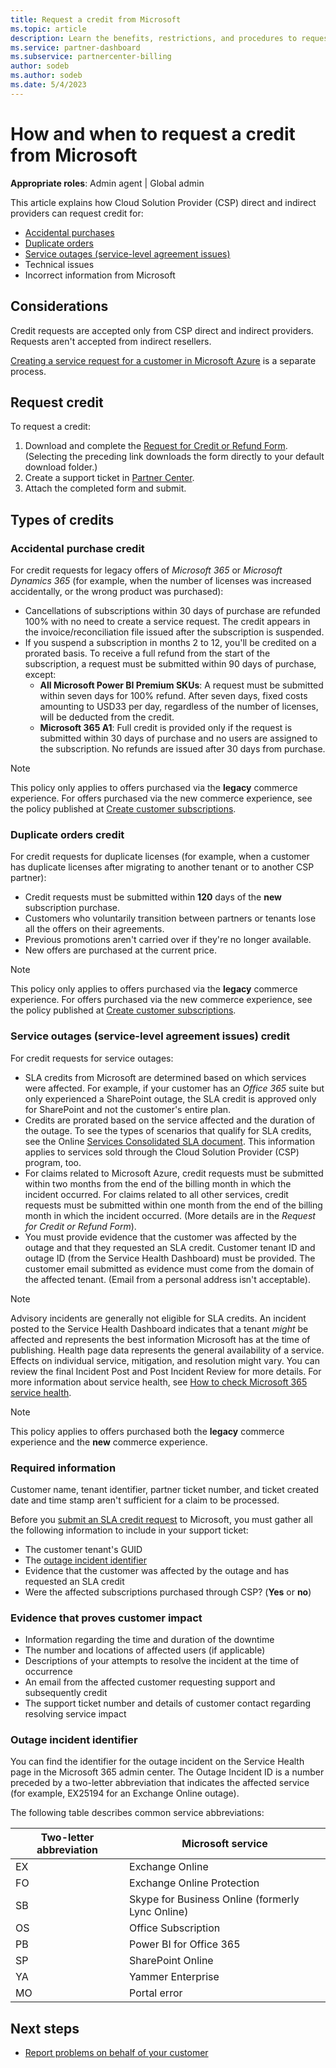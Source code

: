 ```yaml
---
title: Request a credit from Microsoft
ms.topic: article
description: Learn the benefits, restrictions, and procedures to request a credit from Microsoft.
ms.service: partner-dashboard
ms.subservice: partnercenter-billing
author: sodeb
ms.author: sodeb
ms.date: 5/4/2023
---
```


# How and when to request a credit from Microsoft

**Appropriate roles**: Admin agent | Global admin

This article explains how Cloud Solution Provider (CSP) direct and indirect providers can request credit for:

- [Accidental purchases](#accidental-purchase-credit)
- [Duplicate orders](#duplicate-orders-credit)
- [Service outages (service-level agreement issues)](#service-outages-service-level-agreement-issues-credit)
- Technical issues
- Incorrect information from Microsoft

## Considerations

Credit requests are accepted only from CSP direct and indirect providers. Requests aren't accepted from indirect resellers.

[Creating a service request for a customer in Microsoft Azure](./report-problems-on-behalf-of-a-customer.md) is a separate process.

## Request credit

To request a credit:

1. Download and complete the [Request for Credit or Refund Form](https://query.prod.cms.rt.microsoft.com/cms/api/am/binary/RWN4vE). (Selecting the preceding link downloads the form directly to your default download folder.)
1. Create a support ticket in [Partner Center](https://partner.microsoft.com/support/v2/?stage=2&topicid=cb49dd48-9497-e427-1a6e-f4d5f51da512).
1. Attach the completed form and submit.

## Types of credits

### Accidental purchase credit

For credit requests for legacy offers of *Microsoft 365* or *Microsoft Dynamics 365* (for example, when the number of licenses was increased accidentally, or the wrong product was purchased):

- Cancellations of subscriptions within 30 days of purchase are refunded 100% with no need to create a service request. The credit appears in the invoice/reconciliation file issued after the subscription is suspended.
- If you suspend a subscription in months 2 to 12, you'll be credited on a prorated basis. To receive a full refund from the start of the subscription, a request must be submitted within 90 days of purchase, except:
  - **All Microsoft Power BI Premium SKUs**: A request must be submitted within seven days for 100% refund. After seven days, fixed costs amounting to USD33 per day, regardless of the number of licenses, will be deducted from the credit.
  - **Microsoft 365 A1**: Full credit is provided only if the request is submitted within 30 days of purchase and no users are assigned to the subscription. No refunds are issued after 30 days from purchase.

> [!NOTE]
> This policy only applies to offers purchased via the **legacy** commerce experience. For offers purchased via the new commerce experience, see the policy published at [Create customer subscriptions](create-a-new-subscription.md#cancel-new-commerce-license-based-subscriptions).

### Duplicate orders credit

For credit requests for duplicate licenses (for example, when a customer has duplicate licenses after migrating to another tenant or to another CSP partner):

- Credit requests must be submitted within **120** days of the **new** subscription purchase.
- Customers who voluntarily transition between partners or tenants lose all the offers on their agreements.
- Previous promotions aren't carried over if they're no longer available.
- New offers are purchased at the current price.

> [!NOTE]
> This policy only applies to offers purchased via the **legacy** commerce experience. For offers purchased via the new commerce experience, see the policy published at [Create customer subscriptions](create-a-new-subscription.md#cancel-new-commerce-license-based-subscriptions).

### Service outages (service-level agreement issues) credit

For credit requests for service outages:

- SLA credits from Microsoft are determined based on which services were affected. For example, if your customer has an *Office 365* suite but only experienced a SharePoint outage, the SLA credit is approved only for SharePoint and not the customer's entire plan.
- Credits are prorated based on the service affected and the duration of the outage. To see the types of scenarios that qualify for SLA credits, see the Online [Services Consolidated SLA document](https://www.microsoft.com/licensing/docs/view/Service-Level-Agreements-SLA-for-Online-Services). This information applies to services sold through the Cloud Solution Provider (CSP) program, too.
- For claims related to Microsoft Azure, credit requests must be submitted within two months from the end of the billing month in which the incident occurred.  For claims related to all other services, credit requests must be submitted within one month from the end of the billing month in which the incident occurred. (More details are in the *Request for Credit or Refund Form*).
- You must provide evidence that the customer was affected by the outage and that they requested an SLA credit. Customer tenant ID and outage ID (from the Service Health Dashboard) must be provided. The customer email submitted as evidence must come from the domain of the affected tenant. (Email from a personal address isn't acceptable).

> [!NOTE]
> Advisory incidents are generally not eligible for SLA credits. An incident posted to the Service Health Dashboard indicates that a tenant *might* be affected and represents the best information Microsoft has at the time of publishing. Health page data represents the general availability of a service. Effects on individual service, mitigation, and resolution might vary. You can review the final Incident Post and Post Incident Review for more details. For more information about service health, see [How to check Microsoft 365 service health](/microsoft-365/enterprise/view-service-health).

> [!NOTE]
> This policy applies to offers purchased both the **legacy** commerce experience and the **new** commerce experience.

### Required information

Customer name, tenant identifier, partner ticket number, and ticket created date and time stamp aren't sufficient for a claim to be processed.

Before you [submit an SLA credit request](https://www.microsoft.com/licensing/docs/view/Service-Level-Agreements-SLA-for-Online-Services) to Microsoft, you must gather all the following information to include in your support ticket:

- The customer tenant's GUID
- The [outage incident identifier](#outage-incident-identifier)
- Evidence that the customer was affected by the outage and has requested an SLA credit
- Were the affected subscriptions purchased through CSP? (**Yes** or **no**)

### Evidence that proves customer impact

- Information regarding the time and duration of the downtime
- The number and locations of affected users (if applicable)
- Descriptions of your attempts to resolve the incident at the time of occurrence
- An email from the affected customer requesting support and subsequently credit
- The support ticket number and details of customer contact regarding resolving service impact

### Outage incident identifier

You can find the identifier for the outage incident on the Service Health page in the Microsoft 365 admin center. The Outage Incident ID is a number preceded by a two-letter abbreviation that indicates the affected service (for example, EX25194 for an Exchange Online outage).

The following table describes common service abbreviations:

| Two-letter abbreviation | Microsoft service |
| ----------------------- | ----------------- |
| EX | Exchange Online |
| FO | Exchange Online Protection |
| SB | Skype for Business Online (formerly Lync Online) |
| OS | Office Subscription |
| PB | Power BI for Office 365 |
| SP | SharePoint Online |
| YA | Yammer Enterprise |
| MO | Portal error |

## Next steps

- [Report problems on behalf of your customer](report-problems-on-behalf-of-a-customer.md)
